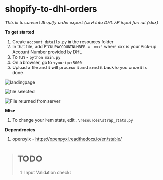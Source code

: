 # shopify-to-dhl-orders
 _This is to convert Shopify order export (csv) into DHL AP input format (xlsx)_

**To get started**
1. Create `account_details.py` in the resources folder
2. In that file, add `PICKUPACCOUNTNUMBER = 'xxx'` where xxx is your Pick-up Account Number provided by DHL
3. To run - `python main.py`
4. On a browser, go to `<yourip>:5000`
5. Upload a file and it will process it and send it back to you once it is done.

![landingpage](https://i.imgur.com/dFcgZRQ.png)

![file selected](https://i.imgur.com/Cs8Vln5.png)

![File returned from server](https://i.imgur.com/ntUwVTt.png)

**Misc**
1. To change your item stats, edit `.\resources\strap_stats.py`

**Dependencies**
1. openpylx - https://openpyxl.readthedocs.io/en/stable/

> # TODO
> 1. Input Validation checks
